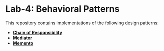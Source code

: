 ﻿# Lab-4: Behavioral Patterns

This repository contains implementations of the following design patterns:
* [**Chain of Responsibility**](./ChainOfResponsibility)
* [**Mediator**](./Mediator)
* [**Memento**](./Memento)
